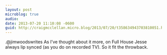 ```yaml
---
layout: post
microblog: true
audio: 
date: 2013-07-20 11:10:08 -0600
guid: http://craigmcclellan.micro.blog/2013/07/20/t358634943703810051.html
---
```

.@jimwoodswrites As I’ve thought about it more, on Full House Jesse always lip synced (as you do on recorded TV). So it fit the throwback.
